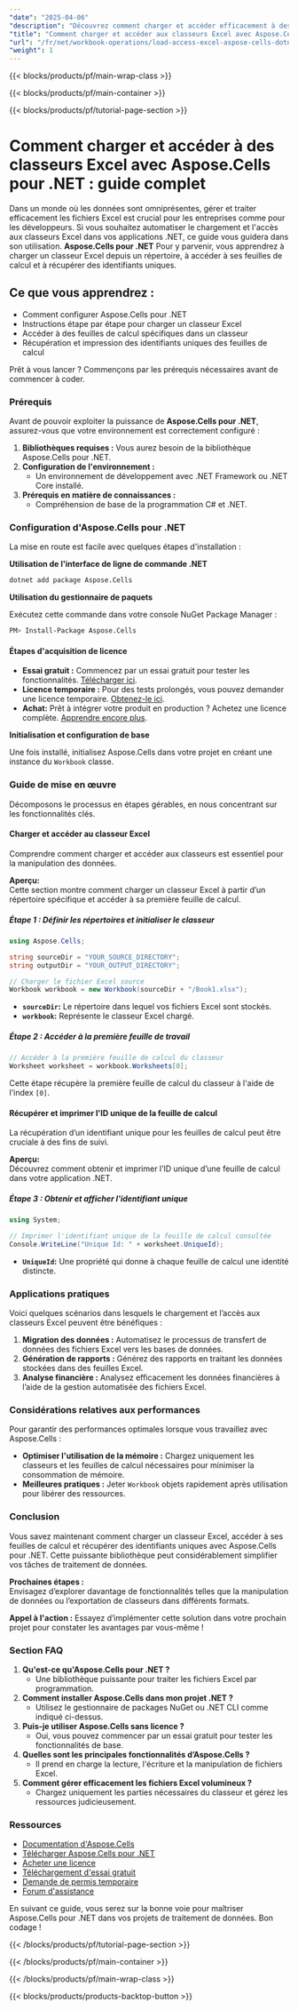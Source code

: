 ```yaml
---
"date": "2025-04-06"
"description": "Découvrez comment charger et accéder efficacement à des classeurs Excel avec Aspose.Cells pour .NET. Ce guide fournit des instructions étape par étape, des exemples de code et des bonnes pratiques."
"title": "Comment charger et accéder aux classeurs Excel avec Aspose.Cells pour .NET – Guide complet"
"url": "/fr/net/workbook-operations/load-access-excel-aspose-cells-dotnet/"
"weight": 1
---
```


{{< blocks/products/pf/main-wrap-class >}}

{{< blocks/products/pf/main-container >}}

{{< blocks/products/pf/tutorial-page-section >}}


# Comment charger et accéder à des classeurs Excel avec Aspose.Cells pour .NET : guide complet

Dans un monde où les données sont omniprésentes, gérer et traiter efficacement les fichiers Excel est crucial pour les entreprises comme pour les développeurs. Si vous souhaitez automatiser le chargement et l'accès aux classeurs Excel dans vos applications .NET, ce guide vous guidera dans son utilisation. **Aspose.Cells pour .NET** Pour y parvenir, vous apprendrez à charger un classeur Excel depuis un répertoire, à accéder à ses feuilles de calcul et à récupérer des identifiants uniques.

## Ce que vous apprendrez :
- Comment configurer Aspose.Cells pour .NET
- Instructions étape par étape pour charger un classeur Excel
- Accéder à des feuilles de calcul spécifiques dans un classeur
- Récupération et impression des identifiants uniques des feuilles de calcul

Prêt à vous lancer ? Commençons par les prérequis nécessaires avant de commencer à coder.

### Prérequis

Avant de pouvoir exploiter la puissance de **Aspose.Cells pour .NET**, assurez-vous que votre environnement est correctement configuré :

1. **Bibliothèques requises :** Vous aurez besoin de la bibliothèque Aspose.Cells pour .NET.
2. **Configuration de l'environnement :**
   - Un environnement de développement avec .NET Framework ou .NET Core installé.
3. **Prérequis en matière de connaissances :**
   - Compréhension de base de la programmation C# et .NET.

### Configuration d'Aspose.Cells pour .NET

La mise en route est facile avec quelques étapes d'installation :

**Utilisation de l'interface de ligne de commande .NET**

```bash
dotnet add package Aspose.Cells
```

**Utilisation du gestionnaire de paquets**

Exécutez cette commande dans votre console NuGet Package Manager :

```bash
PM> Install-Package Aspose.Cells
```

#### Étapes d'acquisition de licence

- **Essai gratuit :** Commencez par un essai gratuit pour tester les fonctionnalités. [Télécharger ici](https://releases.aspose.com/cells/net/).
- **Licence temporaire :** Pour des tests prolongés, vous pouvez demander une licence temporaire. [Obtenez-le ici](https://purchase.aspose.com/temporary-license/).
- **Achat:** Prêt à intégrer votre produit en production ? Achetez une licence complète. [Apprendre encore plus](https://purchase.aspose.com/buy).

**Initialisation et configuration de base**

Une fois installé, initialisez Aspose.Cells dans votre projet en créant une instance du `Workbook` classe.

### Guide de mise en œuvre

Décomposons le processus en étapes gérables, en nous concentrant sur les fonctionnalités clés.

#### Charger et accéder au classeur Excel

Comprendre comment charger et accéder aux classeurs est essentiel pour la manipulation des données.

**Aperçu:**  
Cette section montre comment charger un classeur Excel à partir d’un répertoire spécifique et accéder à sa première feuille de calcul.

##### Étape 1 : Définir les répertoires et initialiser le classeur

```csharp
using Aspose.Cells;

string sourceDir = "YOUR_SOURCE_DIRECTORY";
string outputDir = "YOUR_OUTPUT_DIRECTORY";

// Charger le fichier Excel source
Workbook workbook = new Workbook(sourceDir + "/Book1.xlsx");
```

- **`sourceDir`:** Le répertoire dans lequel vos fichiers Excel sont stockés.
- **`workbook`:** Représente le classeur Excel chargé.

##### Étape 2 : Accéder à la première feuille de travail

```csharp
// Accéder à la première feuille de calcul du classeur
Worksheet worksheet = workbook.Worksheets[0];
```
Cette étape récupère la première feuille de calcul du classeur à l'aide de l'index `[0]`.

#### Récupérer et imprimer l'ID unique de la feuille de calcul

La récupération d’un identifiant unique pour les feuilles de calcul peut être cruciale à des fins de suivi.

**Aperçu:**  
Découvrez comment obtenir et imprimer l’ID unique d’une feuille de calcul dans votre application .NET.

##### Étape 3 : Obtenir et afficher l'identifiant unique

```csharp
using System;

// Imprimer l'identifiant unique de la feuille de calcul consultée
Console.WriteLine("Unique Id: " + worksheet.UniqueId);
```

- **`UniqueId`:** Une propriété qui donne à chaque feuille de calcul une identité distincte.

### Applications pratiques

Voici quelques scénarios dans lesquels le chargement et l’accès aux classeurs Excel peuvent être bénéfiques :

1. **Migration des données :** Automatisez le processus de transfert de données des fichiers Excel vers les bases de données.
2. **Génération de rapports :** Générez des rapports en traitant les données stockées dans des feuilles Excel.
3. **Analyse financière :** Analysez efficacement les données financières à l’aide de la gestion automatisée des fichiers Excel.

### Considérations relatives aux performances

Pour garantir des performances optimales lorsque vous travaillez avec Aspose.Cells :

- **Optimiser l'utilisation de la mémoire :** Chargez uniquement les classeurs et les feuilles de calcul nécessaires pour minimiser la consommation de mémoire.
- **Meilleures pratiques :** Jeter `Workbook` objets rapidement après utilisation pour libérer des ressources.

### Conclusion

Vous savez maintenant comment charger un classeur Excel, accéder à ses feuilles de calcul et récupérer des identifiants uniques avec Aspose.Cells pour .NET. Cette puissante bibliothèque peut considérablement simplifier vos tâches de traitement de données. 

**Prochaines étapes :**  
Envisagez d’explorer davantage de fonctionnalités telles que la manipulation de données ou l’exportation de classeurs dans différents formats.

**Appel à l'action :** Essayez d’implémenter cette solution dans votre prochain projet pour constater les avantages par vous-même !

### Section FAQ

1. **Qu'est-ce qu'Aspose.Cells pour .NET ?**
   - Une bibliothèque puissante pour traiter les fichiers Excel par programmation.
2. **Comment installer Aspose.Cells dans mon projet .NET ?**
   - Utilisez le gestionnaire de packages NuGet ou .NET CLI comme indiqué ci-dessus.
3. **Puis-je utiliser Aspose.Cells sans licence ?**
   - Oui, vous pouvez commencer par un essai gratuit pour tester les fonctionnalités de base.
4. **Quelles sont les principales fonctionnalités d’Aspose.Cells ?**
   - Il prend en charge la lecture, l'écriture et la manipulation de fichiers Excel.
5. **Comment gérer efficacement les fichiers Excel volumineux ?**
   - Chargez uniquement les parties nécessaires du classeur et gérez les ressources judicieusement.

### Ressources
- [Documentation d'Aspose.Cells](https://reference.aspose.com/cells/net/)
- [Télécharger Aspose.Cells pour .NET](https://releases.aspose.com/cells/net/)
- [Acheter une licence](https://purchase.aspose.com/buy)
- [Téléchargement d'essai gratuit](https://releases.aspose.com/cells/net/)
- [Demande de permis temporaire](https://purchase.aspose.com/temporary-license/)
- [Forum d'assistance](https://forum.aspose.com/c/cells/9)

En suivant ce guide, vous serez sur la bonne voie pour maîtriser Aspose.Cells pour .NET dans vos projets de traitement de données. Bon codage !

{{< /blocks/products/pf/tutorial-page-section >}}

{{< /blocks/products/pf/main-container >}}

{{< /blocks/products/pf/main-wrap-class >}}

{{< blocks/products/products-backtop-button >}}
